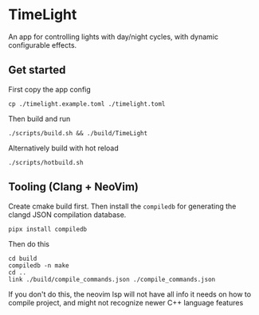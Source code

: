 # TimeLight
An app for controlling lights with day/night cycles, with dynamic configurable effects.

## Get started
First copy the app config

    cp ./timelight.example.toml ./timelight.toml

Then build and run

    ./scripts/build.sh && ./build/TimeLight

Alternatively build with hot reload

    ./scripts/hotbuild.sh

## Tooling (Clang + NeoVim)

Create cmake build first. Then install the `compiledb` for generating the clangd
JSON compilation database.

    pipx install compiledb

Then do this

    cd build
    compiledb -n make
    cd ..
    link ./build/compile_commands.json ./compile_commands.json

If you don't do this, the neovim lsp will not have all info it needs on how to compile project,
and might not recognize newer C++ language features
